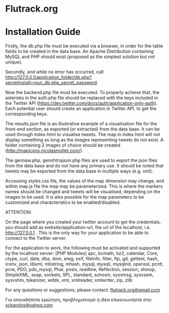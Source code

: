Flutrack.org
============

Installation Guide
============

Firstly, the db.php file must be executed via a browser, in order for the table fields to be created in the data base. An Apache Distribution containing MySQL and PHP 
should exist (proposed as the simplest solution but not unique).

Secondly, and while no error has occurred, call http://127.0.0.1/application_folder/db.php?secretinstall=your_db.php_secret_password.

Now the backend.php file must be executed. To properly achieve that, the asterisks in the auth.php file should be replaced with the keys included in the 
Twitter API (https://dev.twitter.com/docs/auth/application-only-auth). Each potential user should create an application in Twitter API, to get the corresponding 
keys.


The results.json file is an illustrative example of a visualisation file for the front-end section, as exported (or extracted) from the data base. It can be used
through index.html to visualise tweets. The map in index.html will not display something as long as the images representing tweets do not exist. A folder 
containing 2 images of choice should be created (http://mapicons.nicolasmollet.com/).

The gennaw.php, gennhtriajson.php files are used to export the json files from the data base and do not have any primary use. It should be noted that tweets may 
be exported from the data base in multiple ways (e.g. xml).

Accessing styles.css file, the values of the map dimension may change, and within map.js file the map may be parameterized. This is where the markers names should
be changed and tweets will be visualised, depending on the images to be used. It is also possible for the map parameters to be customized and characteristics to 
be enabled/disabled.

ATTENTION:

On the page where you created your twitter account to get the credentials, you should add as website/application-url, the url of the localhost, 
i.e. http://127.0.0.1 . This is the only way for your application to be able to connect to the Twitter server. 

For the application to work, the following must be activated and supported by the localhost server:
[PHP Modules] 
apc, 
bcmath, 
bz2, 
calendar, 
Core, 
ctype, 
curl, 
date, 
dba, 
dom, 
ereg, 
exif, 
fileinfo, 
filter, 
ftp, 
gd, 
gettext, 
hash, 
iconv, 
json, 
libxml, 
mbstring, 
mhash, 
mysql, 
mysqli, 
mysqlnd, 
openssl, 
pcntl, 
pcre, 
PDO, 
pdo_mysql, 
Phar, 
posix, 
readline, 
Reflection, 
session, 
shmop, 
SimpleXML, 
soap, 
sockets, 
SPL, 
standard, 
suhosin, 
sysvmsg, 
sysvsem, 
sysvshm, 
tokenizer, 
wddx, 
xml, 
xmlreader, 
xmlwriter, 
zip, 
zlib

For any questions or suggestions, please contact: flutrack.org@gmail.com

Για οποιαδήποτε ερώτηση, προβληματισμό ή ιδέα επικοινωνήστε στο: sckarolos@yahoo.com
